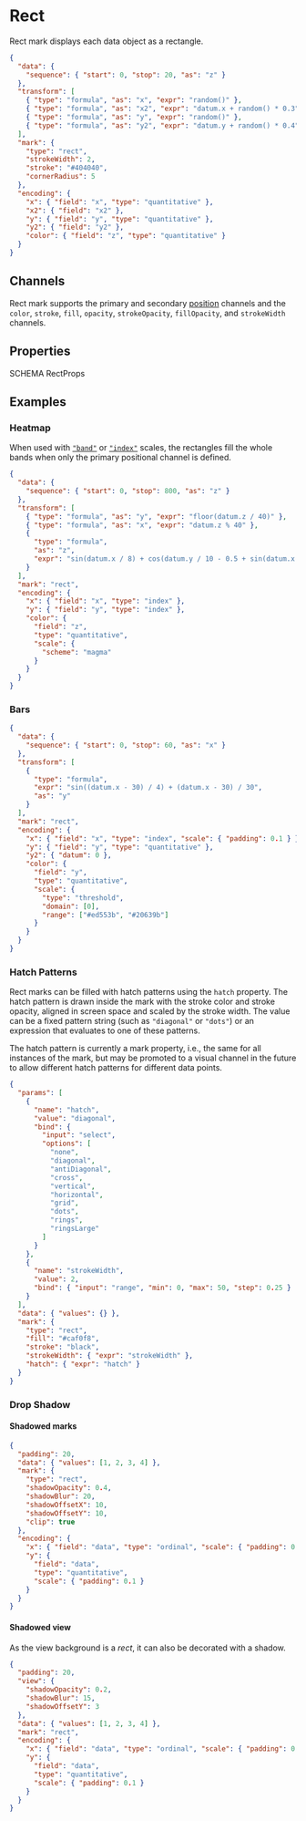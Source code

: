 # Rect

Rect mark displays each data object as a rectangle.

<div><genome-spy-doc-embed>

```json
{
  "data": {
    "sequence": { "start": 0, "stop": 20, "as": "z" }
  },
  "transform": [
    { "type": "formula", "as": "x", "expr": "random()" },
    { "type": "formula", "as": "x2", "expr": "datum.x + random() * 0.3" },
    { "type": "formula", "as": "y", "expr": "random()" },
    { "type": "formula", "as": "y2", "expr": "datum.y + random() * 0.4" }
  ],
  "mark": {
    "type": "rect",
    "strokeWidth": 2,
    "stroke": "#404040",
    "cornerRadius": 5
  },
  "encoding": {
    "x": { "field": "x", "type": "quantitative" },
    "x2": { "field": "x2" },
    "y": { "field": "y", "type": "quantitative" },
    "y2": { "field": "y2" },
    "color": { "field": "z", "type": "quantitative" }
  }
}
```

</genome-spy-doc-embed></div>

## Channels

Rect mark supports the primary and secondary [position](./index.md#channels)
channels and the `color`, `stroke`, `fill`, `opacity`, `strokeOpacity`,
`fillOpacity`, and `strokeWidth` channels.

## Properties

SCHEMA RectProps

## Examples

### Heatmap

When used with [`"band"`](../scale.md) or [`"index"`](../scale.md#index-scale)
scales, the rectangles fill the whole bands when only the primary positional
channel is defined.

<div><genome-spy-doc-embed>

```json
{
  "data": {
    "sequence": { "start": 0, "stop": 800, "as": "z" }
  },
  "transform": [
    { "type": "formula", "as": "y", "expr": "floor(datum.z / 40)" },
    { "type": "formula", "as": "x", "expr": "datum.z % 40" },
    {
      "type": "formula",
      "as": "z",
      "expr": "sin(datum.x / 8) + cos(datum.y / 10 - 0.5 + sin(datum.x / 20) * 2)"
    }
  ],
  "mark": "rect",
  "encoding": {
    "x": { "field": "x", "type": "index" },
    "y": { "field": "y", "type": "index" },
    "color": {
      "field": "z",
      "type": "quantitative",
      "scale": {
        "scheme": "magma"
      }
    }
  }
}
```

</genome-spy-doc-embed></div>

### Bars

<div><genome-spy-doc-embed>

```json
{
  "data": {
    "sequence": { "start": 0, "stop": 60, "as": "x" }
  },
  "transform": [
    {
      "type": "formula",
      "expr": "sin((datum.x - 30) / 4) + (datum.x - 30) / 30",
      "as": "y"
    }
  ],
  "mark": "rect",
  "encoding": {
    "x": { "field": "x", "type": "index", "scale": { "padding": 0.1 } },
    "y": { "field": "y", "type": "quantitative" },
    "y2": { "datum": 0 },
    "color": {
      "field": "y",
      "type": "quantitative",
      "scale": {
        "type": "threshold",
        "domain": [0],
        "range": ["#ed553b", "#20639b"]
      }
    }
  }
}
```

</genome-spy-doc-embed></div>

### Hatch Patterns

Rect marks can be filled with hatch patterns using the `hatch` property. The
hatch pattern is drawn inside the mark with the stroke color and stroke opacity,
aligned in screen space and scaled by the stroke width. The value can be a fixed
pattern string (such as `"diagonal"` or `"dots"`) or an expression that
evaluates to one of these patterns.

The hatch pattern is currently a mark property, i.e., the same for all instances
of the mark, but may be promoted to a visual channel in the future to allow
different hatch patterns for different data points.

<div><genome-spy-doc-embed height="200">

```json
{
  "params": [
    {
      "name": "hatch",
      "value": "diagonal",
      "bind": {
        "input": "select",
        "options": [
          "none",
          "diagonal",
          "antiDiagonal",
          "cross",
          "vertical",
          "horizontal",
          "grid",
          "dots",
          "rings",
          "ringsLarge"
        ]
      }
    },
    {
      "name": "strokeWidth",
      "value": 2,
      "bind": { "input": "range", "min": 0, "max": 50, "step": 0.25 }
    }
  ],
  "data": { "values": {} },
  "mark": {
    "type": "rect",
    "fill": "#caf0f8",
    "stroke": "black",
    "strokeWidth": { "expr": "strokeWidth" },
    "hatch": { "expr": "hatch" }
  }
}
```

</genome-spy-doc-embed></div>

### Drop Shadow

#### Shadowed marks

<div><genome-spy-doc-embed height="300">

```json
{
  "padding": 20,
  "data": { "values": [1, 2, 3, 4] },
  "mark": {
    "type": "rect",
    "shadowOpacity": 0.4,
    "shadowBlur": 20,
    "shadowOffsetX": 10,
    "shadowOffsetY": 10,
    "clip": true
  },
  "encoding": {
    "x": { "field": "data", "type": "ordinal", "scale": { "padding": 0.3 } },
    "y": {
      "field": "data",
      "type": "quantitative",
      "scale": { "padding": 0.1 }
    }
  }
}
```

</genome-spy-doc-embed></div>

#### Shadowed view

As the view background is a _rect_, it can also be decorated with a shadow.

<div><genome-spy-doc-embed height="300">

```json
{
  "padding": 20,
  "view": {
    "shadowOpacity": 0.2,
    "shadowBlur": 15,
    "shadowOffsetY": 3
  },
  "data": { "values": [1, 2, 3, 4] },
  "mark": "rect",
  "encoding": {
    "x": { "field": "data", "type": "ordinal", "scale": { "padding": 0.3 } },
    "y": {
      "field": "data",
      "type": "quantitative",
      "scale": { "padding": 0.1 }
    }
  }
}
```

</genome-spy-doc-embed></div>
